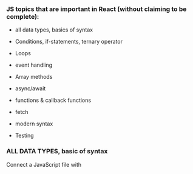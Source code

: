  ###  JS topics that are important in React (without claiming to be complete):
 
 
* all data types, basics of syntax

* Conditions, if-statements, ternary operator

* Loops

* event handling

* Array methods

* async/await

* functions & callback functions

* fetch

* modern syntax

* Testing


### ALL DATA TYPES, basic of syntax

Connect a JavaScript file with <script>
Log to the console
Select elements with querySelector
Add, remove and toggle CSS classes on click with addEventListener
 
 
````
 <script src="./index.js" defer></script>
````

````
const mainElement = document.querySelector('[data-js="main"]');
 
````
 
 - Better as:
 
 
````
// tag as identifier
const mainElement = document.querySelector("main");
// class as identifier -> .
const mainElement = document.querySelector(".main");
// id as identifier -> #
const mainElement = document.querySelector("#main");
````
 
 
 
###   ``` addEventListener ```
 
 
```` 
const button = document.querySelector('[data-js="button"]');
button.addEventListener("click", () => {
  console.log("Yeah");
});
```` 
 
 
###   ``` .classList ```
 
 
Add/remove & toggle classes: .classList.
 
 
````
 const main = document.querySelector('[data-js="main"]');
const button = document.querySelector('[data-js="button"]');

button.addEventListener("click", () => {
  main.classList.add("page--primary");
});
````
 
 
<hr>
 

 ### Variable Declarations
 
 const, let and var
 
 Variable Naming: camelCase
 
type	represents
 
```string```	a sequence of characters: "abcd"
 
```number```	a number: 1234
 
```boolean```	a binary statement, can be true or false
 
```null```	represents "nothing", is typically set by developers
 
```undefined```	represents the state of "not existing". Anything not specified or not found in JavaScript defaults to the value undefined
 
```BigInt	uncommon```, used for integers larger than 9007199254740991
 
```Symbol	uncommon```, used for creating unique elements
 
 
 
Operators:
 
operator	effect
 
+	adds two numbers together.
 
-	subtracts two numbers
 
*	multiplies two numbers
 
/	divides two numbers
 
**	potentiates two numbers: 2 ** 4 → 16
 
%	The remainder or modulus. Gives you what remains after a whole number division: 8 % 3 → 2.
 
 
Assignment Operators

operator	effect
 
+=	Increases the value of the variable on the left about the value on the right: count += 6 → count is increased by 6
 
-=	Decreases the value of the variable on the left about the value on the right
 
*=	Multiplies the variable on the left with the value on the right
 
/=	Divides the variable on the left with the value on the right
 
++	Increments the value of a variable by one: count++ → count is increased by one
 
--	Decrements the value of a variable by one: count-- → count is decreased by one
 
 
Type Coersion
 
When you use an operator with a variable with an unfitting type, JavaScript will automatically convert (coerse) this variable into a fitting type
 
 
decimal system: the standard numbers, has 10 symbols "0" to "9".
 
binary system: only has 2 symbols "0" and "1". If you want to write a bigger number than 1, you add another digit: 2 → "10" in binary.
 
hexadecimal system: has 16 symbols "0" to "9" and "a" to "f". If you want to write a number bigger than 15 you add another digit: 12 → "c" in hexadecimal.
 
 
<hr>
 
### Truthy and Falsy Values

 
```truthy``` values:

non zero numbers: 1, 2, -3, etc.
 
non empty strings: "hello"
 
true
 
 
```falsy``` values:

0 / -0
 
null
 
false
 
undefined
 
empty string: ""
 
 
### Comparision Operators
 

Operator	Effect
 
A === B	strict equal: is true if both values are equal (including their type).
 
A !== B	strict not equal: is true if both values are not equal (including their type).
 
A > B	strictly greater than: is true if A is greater than B.
 
A < B	strictly less than: is true if A is less than B.
     
A >= B	greater than or equal: is true if A is greater than or equal B.
 
A <= B	less than or equal: is true if A is less than or equal B.
     
     
### Logical Operator

Operator	Effect
     
!A	not: flips a true value to false and vice versa.
     
A || B	or: is true if either A or B is true.
     
A && B	and: is true if both A and B is true.
     
     
     
### Control Flow: ```if / else```
     
     
With an if statement we can control whether a part of our code is executed or not, based on a condition.The condition expression between the () brackets can be composed of logical or comparison operators as well. You can distinguish between more cases by chaining else if statements:
     
````
if (hour < 12) {
  console.log("Good Morning.");
} else if (hour < 18) {
  console.log("Good afternoon.");
} else if (hour === 24) {
  console.log("Good night.");
} else {
  console.log("Good evening.");
}
`````

### ternary operator
                   
````
condition ? expressionIfTrue : expressionIfFalse;
                     
const greetingText = time < 12 ? "Good morning." : "Good afternoon.";
 
moveElement(xPos > 300 ? 300 : xPos); // the element can't be moved further than 300.
 
````

if(undefined) → falsy, won't execute
 
if(null) → falsy, won't execute
 
if("") → falsy, won't execute, but might still be a useful variable
 
(e.g. when user clears an input field)
 
if(0) → falsy, won't execute, but might still be a useful variable
 
(e.g. when user wants to set the volume to 0)
 
if(" ") → truthy, will execute
 
if(-1) → truthy, will execute
 
 
---
 
### FUNCTIONS
 
You can define a function using a function declaration which consists of:

the function keyword
 
the function name
 
the function body (JavaScript statements / JavaScript code)
 
 
```
function greet() {
  console.log("Hi Friends!");
  console.log("Nice to be here.");
}
 
function printLetter(name) {
  console.log("Hi " + name + ", hope you are fine. Love, Johnny");
}

function printSum(first, second, third) {
  const sum = first + second + third;
  console.log("The sum of your numbers is: " + sum);
}
 
````
 
 
### Function Calls
 
When functions are defined you can call them by writing their name, followed by parentheses ("round brackets"). If the functions consume parameters you can pass them as arguments in the brackets.
 
 
greet();
printLetter("Jordan");
printSum(3, 4, 5);
 
 
### Scope
 
The scope defines where variables are visible and where they can be referenced. :
 

***global scope***: A variable is in the global scope when it is declared outside of any function, in a JavaScript file. Global variables are visible and can be accessed from anywhere in that JavaScript file after declaration.
 
***function scope***: Variables defined inside a function are not accessible from outside.
 
 
### ***return***
 
Return Statements:  a function can also return a value back to the place where it was called. This is done via a return statement.Its value is returned by the function and can be stored when the function is called:

 
 ````
function add3Numbers(first, second, third) {
  const sum = first + second + third;
  return sum;
}

const firstSum = add3Numbers(1, 2, 3);
// the return value is stored in "firstSum", namely 6
 
 ````
 
A function can return only one expression value, but can have multiple return statements, in combination with if else statements.

### Early Return Statements
 
As soon as a return statement is reached in a function call, the function execution is ended. The following console.log() is therefore never reached:
 

  ````
 function testFunction() {
 
  return "a returned string";

  console.log("I am never logged in the console.");

}
  ````

 
 This behavior can be used to our advantage as early return statements. Sometimes we want to execute certain parts of our code only if a condition applies. We can check this with an if else statement. When multiple conditions are in place, the code becomes harder to read and to understand. An alternative approach is to terminate the function with early return statements:
 
 
 
 ````
 //Version A -BAD:
 
 function setBackgroundColor(color) {
  if (typeof color === "String") {
    if (color.startsWith("#")) {
      if (color.length >= 7) {
        document.body.style.backgroundColor = color;
      }
    }
  }
}
 
 //Version B-early return- Better
 
 function setBackgroundColor(color) {
	// first condition
	if(typeof color !== 'String') {
		return;
	}

	// second condition
	if(!color.startsWith('#')) {
		return;
	}

	// third condition
	if(color.length < 7) {
		return;
	}

	// only if all 3 conditions are passed the final line of code is executed.
	body.style.backgroundColor = color;
}

//Hint: A return statement can be left empty, the returned value is then undefined.                     
                     
```` 
 
                     
 ### ARROW FUNCTIONS
                     
   The function is saved like a variable with the keyword const. The parameters are written normally in round brackets followed by an fat arrow =>. Then the function body is written in curly brackets.
                    
  ````
const addNumbers = (first, second) => {
  return first + second;
};
   ````
                
 
 ### Implicit Return Statements
The advantage of arrow functions are possible shorter notations when certain criteria apply:
 
 
1. - Omit the round brackets around the parameters: This is possible, if there is only one input:
 
 ````
const addOne = number => {
  return number + 1;
};
 ````
 
2. - Implicit return statements: If the function consists only of a return statement, the curly brackets and the return keyword can be omitted:
 
```` 
const addNumbers = (first, second) => {
  return first + second;
};
```` 
 
can be rewritten as:
 
```` 
const addNumbers = (first, second) => first + second;
````
 
 We will use with:
 
 ````
 button.addEventListener('click',() => {
	...
})
 ```` 
 
 <hr>
 <div align="center">(end first JS Week)</div>
 <hr>
 

 

